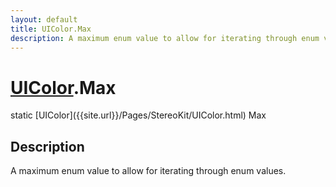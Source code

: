 ```yaml
---
layout: default
title: UIColor.Max
description: A maximum enum value to allow for iterating through enum values.
---
```

# [UIColor]({{site.url}}/Pages/StereoKit/UIColor.html).Max

<div class='signature' markdown='1'>
static [UIColor]({{site.url}}/Pages/StereoKit/UIColor.html) Max
</div>

## Description
A maximum enum value to allow for iterating through enum
values.

